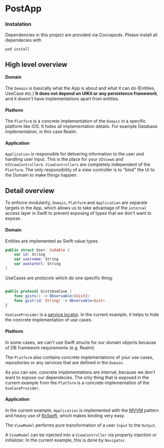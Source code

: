 # PostApp

### Instalation

Dependencies in this project are provided via Cocoapods. Please install all dependecies with

`
pod install
`

## High level overview

#### Domain 

The `Domain` is basically what the App is about and what it can do (Entities, UseCase etc.) **It does not depend on UIKit or any persistence framework**, and it doesn't have implementations apart from entities.

#### Platform

The `Platform` is a concrete implementation of the `Domain` in a specific platform like iOS. It hides all implementation details. For example Database implementation, in this case Realm.

#### Application

`Application` is responsible for delivering information to the user and handling user input. This is the place for your `UIView`s and `UIViewController`s.  `ViewControllers` are completely independent of the `Platform`.  The only responsibility of a view controller is to "bind" the UI to the Domain to make things happen.


## Detail overview
 
To enforce modularity, `Domain`, `Platform` and `Application` are separate targets in the App, which allows us to take advantage of the `internal` access layer in Swift to prevent exposing of types that we don't want to expose.

#### Domain

Entities are implemented as Swift value types

```swift
public struct User: Codable {
    var id: String
    var username: String
    var avatarUrl: String
}
```

UseCases are protocols which do one specific thing:

```swift

public protocol GistsUseCase {
    func gists() -> Observable<[Gist]>
    func gist(id: String) -> Observable<Gist>
}

```

`UseCaseProvider` is a [service locator](https://en.wikipedia.org/wiki/Service_locator_pattern).  In the current example, it helps to hide the concrete implementation of use cases.

#### Platform

In some cases, we can't use Swift structs for our domain objects because of DB framework requirements (e.g. Realm). 

The `Platform` also contains concrete implementations of your use cases, repositories or any services that are defined in the `Domain`.

As you can see, concrete implementations are internal, because we don't want to expose our dependecies. The only thing that is exposed in the current example from the `Platform` is a concrete implementation of the `UseCaseProvider`.


#### Application

In the current example, `Application` is implemented with the [MVVM](https://en.wikipedia.org/wiki/Model–view–viewmodel) pattern and heavy use of [RxSwift](https://github.com/ReactiveX/RxSwift), which makes binding very easy.


The `ViewModel` performs pure transformation of a user `Input` to the `Output`.

A `ViewModel` can be injected into a `ViewController` via property injection or initializer. In the current example, this is done by `Navigator`.
